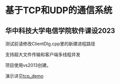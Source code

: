 # 基于TCP和UDP的通信系统
## 华中科技大学电信学院软件课设2023 
测试前请修改ClientDlg.cpp里的新建进程路径

支持超大文件传输和客户端多线程并发

项目使用vs2013创建。

演示详见[tcp_demo](https://drive.google.com/file/d/199dKK0LzDCos3XdlcnD0pNXf7IsdrOWC/view?usp=drive_link)
